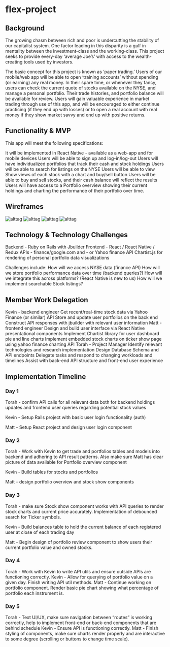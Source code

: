 # flex-project

## Background

The growing chasm between rich and poor is undercutting the stability of our capitalist system. One factor leading in this disparity is a gulf in mentality between the investment-class and the working-class. This project seeks to provide every-day ‘average Joe’s’ with access to the wealth-creating tools used by investors.

The basic concept for this project is known as ‘paper trading.’ Users of our mobile/web app will be able to open ‘training accounts’ without spending (or earning) any real money. In their spare time, or whenever they fancy, users can check the current quote of stocks available on the NYSE, and manage a personal portfolio. Their trade histories, and portfolio balance will be available for review. Users will gain valuable experience in market trading through use of this app, and will be encouraged to either continue practicing (if they end up with losses) or to open a real account with real money if they show market savvy and end up with positive returns.

## Functionality & MVP

This app will meet the following specifications:

It will be implemented in React Native - available as a web-app and for mobile devices
Users will be able to sign up and log-in/log-out
Users will have individualized portfolios that track their cash and stock holdings
Users will be able to search for listings on the NYSE
Users will be able to view Show views of each stock with a chart and buy/sell button
Users will be able to buy and sell stocks, and their cash balance will reflect the results
Users will have access to a Portfolio overview showing their current holdings and charting the performance of their portfolio over time.

## Wireframes

![alttag](./wireframes/sign-up.png)
![alttag](./wireframes/portfolio-overview.png)
![alttag](./wireframes/portfolio-review.png)
![alttag](./wireframes/stock-show.png)

## Technology & Technology Challenges

Backend - Ruby on Rails with Jbuilder
Frontend - React / React Native / Redux
APIs - finance/google.com and - or Yahoo finance API
Chartist.js for rendering of personal portfolio data visualizations

Challenges include:
How will we access NYSE data (finance API)
How will we store portfolio performance data over time (backend queries?)
How will we integrate this across platforms? (React Native is new to us)
How will we implement searchable Stock listings?

## Member Work Delegation

Kevin - backend engineer
Get recent/real-time stock data via Yahoo Finance (or similar) API
Store and update user portfolios on the back end
Construct API responses with jbuilder with relevant user information
Matt - frontend engineer
Design and build user interface via React Native presentational components
Implement Chartist library for user dashboard pie and line charts
Implement embedded stock charts on ticker show page using yahoo finance charting API
Torah - Project Manager
Identify relevant technologies and research implementation
Design Database Schema and API endpoints
Delegate tasks and respond to changing workloads and timelines
Assist with back-end API structure and front-end user experience

## Implementation Timeline

### Day 1
Torah - confirm API calls for all relevant data both for backend holdings updates and frontend user queries regarding potential stock values

Kevin -  Setup Rails project with basic user login functionality (auth)

Matt - Setup React project and design user login component

### Day 2
Torah - Work with Kevin to get trade and portfolios tables and models into backend and adhering to API result patterns. Also make sure Matt has clear picture of data available for Portfolio overview component

Kevin - Build tables for stocks and portfolios

Matt - design portfolio overview and stock show components

### Day 3
Torah - make sure Stock show component works with API queries to render stock charts and current price accurately. Implementation of debounced search for Ticker symbols.

Kevin - Build balances table to hold the current balance of each registered user at close of each trading day

Matt - Begin design of portfolio review component to show users their current portfolio value and owned stocks.

### Day 4
Torah - Work with Kevin to write API utils and ensure outside APIs are functioning correctly.
Kevin - Allow for querying of portfolio value on a given day. Finish writing API util methods.
Matt - Continue working on portfolio component. Render basic pie chart showing what percentage of portfolio each instrument is.

### Day 5
Torah - Text UI/UX, make sure navigation between “routes” is working correctly, help to implement front-end or back-end components that are behind schedule
Kevin - Ensure API is functioning correctly.
Matt - Finish styling of components, make sure charts render properly and are interactive to some degree (scrolling or buttons to change time scale).
